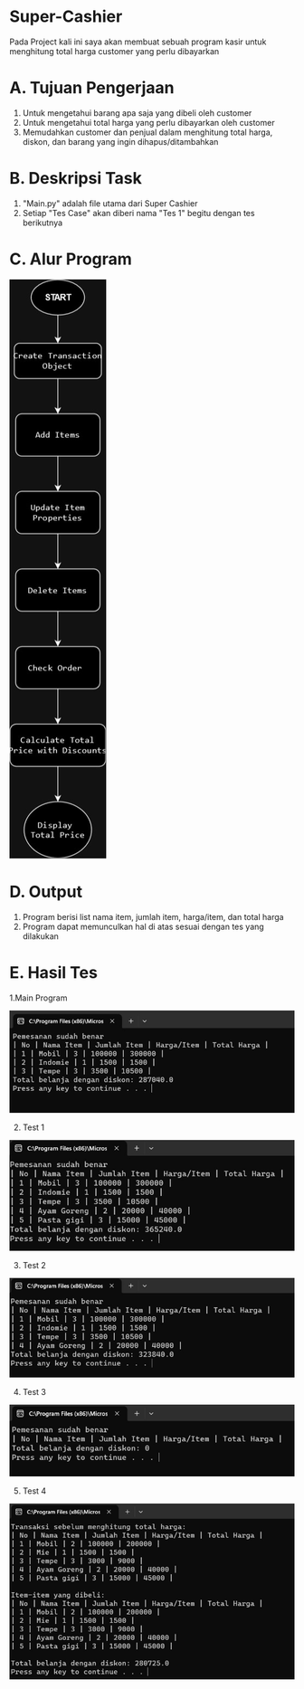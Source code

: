 # Super-Cashier
Pada Project kali ini saya akan membuat sebuah program kasir untuk menghitung total harga customer yang perlu dibayarkan
# A. Tujuan Pengerjaan
1. Untuk mengetahui barang apa saja yang dibeli oleh customer
2. Untuk mengetahui total harga yang perlu dibayarkan oleh customer
3. Memudahkan customer dan penjual dalam menghitung total harga, diskon, dan barang yang ingin dihapus/ditambahkan
# B. Deskripsi Task
1. "Main.py" adalah file utama dari Super Cashier
2. Setiap "Tes Case" akan diberi nama "Tes 1" begitu dengan tes berikutnya
# C. Alur Program

![Alur Program](https://github.com/Dwielba/Super-Cashier/blob/main/Flow%20Chart.jpg)

# D. Output
1. Program berisi list nama item, jumlah item, harga/item, dan total harga
2. Program dapat memunculkan hal di atas sesuai dengan tes yang dilakukan
# E. Hasil Tes
1.Main Program

![Main](https://github.com/Dwielba/Super-Cashier/blob/main/Main.jpg)

2. Test 1

![Test 1](https://github.com/Dwielba/Super-Cashier/blob/main/Test%201.jpg)

3. Test 2

![Test 2](https://github.com/Dwielba/Super-Cashier/blob/main/Test%202.jpg)

4. Test 3

![Test 3](https://github.com/Dwielba/Super-Cashier/blob/main/Tes%203.jpg)

5. Test 4

![Test 4](https://github.com/Dwielba/Super-Cashier/blob/main/Test%204.jpg)
